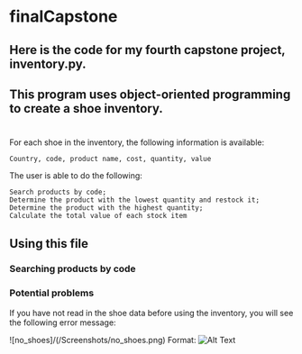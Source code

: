 # finalCapstone

## Here is the code for my fourth capstone project, inventory.py. 

## This program uses object-oriented programming to create a shoe inventory.
# 
For each shoe in the inventory, the following information is available:
    
    Country, code, product name, cost, quantity, value

The user is able to do the following: 

    Search products by code;
    Determine the product with the lowest quantity and restock it;
    Determine the product with the highest quantity;
    Calculate the total value of each stock item

## Using this file

### **Searching products by code**


### Potential problems

If you have not read in the shoe data before using the inventory, you will see the following error message: 

![no_shoes]/(/Screenshots/no_shoes.png) 
Format: ![Alt Text](url)